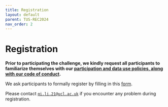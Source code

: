 ```yaml
---
title: Registration
layout: default
parent: TUS-REC2024
nav_order: 2
---
```


# Registration

**Prior to participating the challenge, we kindly request all participants to familiarize themselves with our [participation and data use policies, along with our code of conduct](policies.html).**

We ask participants to formally register by filling in this [form](https://forms.office.com/e/dPg47ktV7M).

Please contact [`qi.li.21@ucl.ac.uk`](mailto:qi.li.21@ucl.ac.uk) if you encounter any problem during registration.

<!-- Furthermore, we ask participants to formally register by emailing their intent to participate to [`qi.li.21@ucl.ac.uk`](mailto:qi.li.21@ucl.ac.uk) with the following information:**

- Team name;
- Full name(s) and email address(es) of all team members;
- Team affiliation and country (e.g. University College London, United Kingdom); -->



